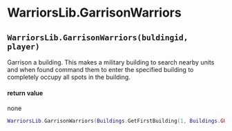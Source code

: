 # WarriorsLib.GarrisonWarriors

## `WarriorsLib.GarrisonWarriors(buldingid, player)`

Garrison a building. This makes a military building to search nearby units and when found command them to enter the specified building to completely occupy all spots in the building.

#### return value

none

```lua
WarriorsLib.GarrisonWarriors(Buildings.GetFirstBuilding(1, Buildings.GUARDTOWERSMALL),1)
```
